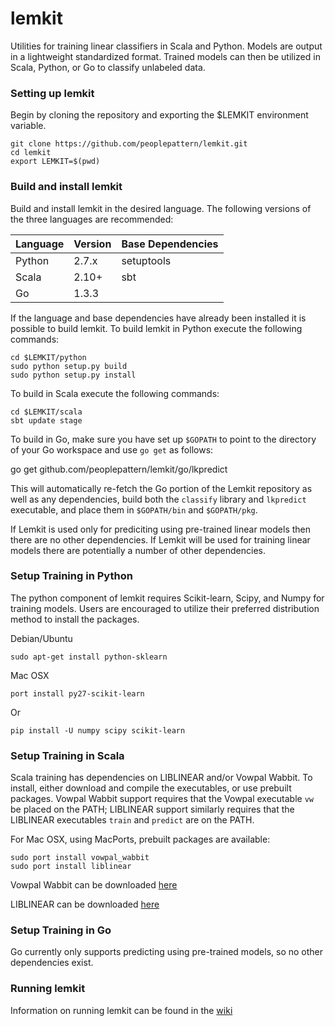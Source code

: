 lemkit
======

Utilities for training linear classifiers in Scala and Python. Models are output in a lightweight standardized format. Trained models can then be utilized in Scala, Python, or Go to classify unlabeled data.

### Setting up lemkit

Begin by cloning the repository and exporting the $LEMKIT environment variable.

    git clone https://github.com/peoplepattern/lemkit.git
    cd lemkit
    export LEMKIT=$(pwd)

### Build and install lemkit 

Build and install lemkit in the desired language. The following versions of the three languages are recommended:

Language      | Version                   | Base Dependencies |
--------------|---------------------------|-------------------|
Python        |2.7.x                      |setuptools         |
Scala         |2.10+                      |sbt                |
Go            |1.3.3                      |                   |

If the language and base dependencies have already been installed it is possible to build lemkit. To build lemkit in Python execute the following commands:

    cd $LEMKIT/python
    sudo python setup.py build
    sudo python setup.py install

To build in Scala execute the following commands:

    cd $LEMKIT/scala
    sbt update stage

To build in Go, make sure you have set up `$GOPATH` to point to the directory
of your Go workspace and use `go get` as follows:

   go get github.com/peoplepattern/lemkit/go/lkpredict

   This will automatically re-fetch the Go portion of the Lemkit repository
   as well as any dependencies, build both the `classify` library and
   `lkpredict` executable, and place them in `$GOPATH/bin` and
   `$GOPATH/pkg`.

If Lemkit is used only for prediciting using pre-trained linear models then there are no other dependencies. If Lemkit will be used for training linear models there are potentially a number of other dependencies.

### Setup Training in Python

The python component of lemkit requires Scikit-learn, Scipy, and Numpy for training models. Users are encouraged to utilize their preferred distribution method to install the packages.

Debian/Ubuntu

    sudo apt-get install python-sklearn

Mac OSX

    port install py27-scikit-learn

Or

    pip install -U numpy scipy scikit-learn

### Setup Training in Scala

Scala training has dependencies on LIBLINEAR and/or Vowpal Wabbit. To install,
either download and compile the executables, or use prebuilt packages.
Vowpal Wabbit support requires that the Vowpal executable `vw` be placed on
the PATH; LIBLINEAR support similarly requires that the LIBLINEAR executables
`train` and `predict` are on the PATH.

For Mac OSX, using MacPorts, prebuilt packages are available:

    sudo port install vowpal_wabbit
    sudo port install liblinear

Vowpal Wabbit can be downloaded [here](https://github.com/JohnLangford/vowpal_wabbit/wiki)

LIBLINEAR can be downloaded [here](http://www.csie.ntu.edu.tw/~cjlin/liblinear/)

### Setup Training in Go

 Go currently only supports predicting using pre-trained models, so no other dependencies exist.

### Running lemkit

Information on running lemkit can be found in the [wiki](https://github.com/peoplepattern/lemkit/wiki)

